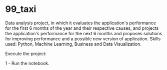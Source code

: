# 99_taxi
Data analysis project, in which it evaluates the application's performance for the first 6 months of the year and their respective causes, and projects the application's performance for the next 6 months and proposes solutions for improving performance and a possible new version of application. Skills used: Python, Machine Learning, Business and Data Visualization.

Execute the project:

1 - Run the notebook.
